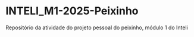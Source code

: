 # INTELI_M1-2025-Peixinho
Repositório da atividade do projeto pessoal do peixinho, módulo 1 do Inteli

